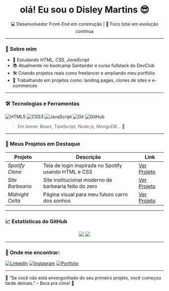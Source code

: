 
<h1 align="center">olá! Eu sou o Disley Martins 😎</h1>

<p align="center">
  💻 Desenvolvedor Front-End em construção | 🚀 Foco total em evolução contínua
</p>

---

### 🚀 Sobre mim
- 🧠 Estudando *HTML, CSS, JavaScript*
- 📚 Atualmente no bootcamp Santander e curso fullstack do DevClub
- 🛠 Criando projetos reais como freelancer e ampliando meu portfólio
- 🧰 Trabalhando em projetos como: landing pages, clones de sites e e-commerces

---

### 🛠 Tecnologias e Ferramentas

![HTML5](https://img.shields.io/badge/-HTML5-E34F26?style=flat-square&logo=html5&logoColor=white)
![CSS3](https://img.shields.io/badge/-CSS3-1572B6?style=flat-square&logo=css3)
![JavaScript](https://img.shields.io/badge/-JavaScript-F7DF1E?style=flat-square&logo=javascript&logoColor=black)
![Git](https://img.shields.io/badge/-Git-F05032?style=flat-square&logo=git&logoColor=white)
![GitHub](https://img.shields.io/badge/-GitHub-181717?style=flat-square&logo=github)

> Em breve: React, TipeScript, Node.js, MongoDB... 🌱

---

### 📁 Meus Projetos em Destaque

| Projeto | Descrição | Link |
|--------|-----------|------|
| *Spotify Clone* | Tela de login inspirada no Spotify usando HTML e CSS | [Ver Projeto](https://github.com/seuusuario/spotify-clone) |
| *Site Barbearia* | Site institucional moderno de barbearia feito do zero | [Ver Projeto](https://dom-disfarce.vercel.app/) |
| *Midnight Celta* | Página visual para meu futuro carro dos sonhos | [Ver Projeto](https://github.com/seuusuario/midnight-celta) |

---

### 📈 Estatísticas do GitHub

<p align="center">
  <img src="https://github-readme-stats.vercel.app/api?username=DevDisley&show_icons=true&theme=tokyonight" />
  <img src="https://github-readme-stats.vercel.app/api/top-langs/?username=DevDisley&layout=compact&theme=tokyonight" />
</p>

---

### 📲 Onde me encontrar:

[![LinkedIn](https://img.shields.io/badge/-LinkedIn-blue?style=flat-square&logo=Linkedin&logoColor=white)](http://linkedin.com/in/disley-martins)
[![Instagram](https://img.shields.io/badge/-Instagram-E4405F?style=flat-square&logo=instagram&logoColor=white)](https://www.instagram.com/eo_disley031?igsh=MTUwcW0zamp5eTc3NQ%3D%3D&utm_source=qr)
[![Portfolio](https://img.shields.io/badge/-Portfólio-000?style=flat-square&logo=vercel&logoColor=white)](https://seuportfolio.vercel.app)

---

🧠 “Se você não está envergonhado do seu primeiro projeto, você começou tarde demais.” – Bora pra cima! 🚀

